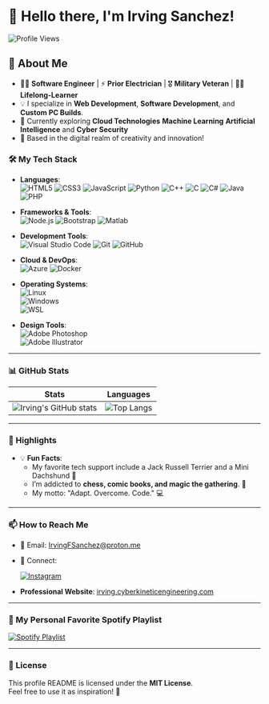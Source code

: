 # 👋 Hello there, I'm Irving Sanchez!  

![Profile Views](https://komarev.com/ghpvc/?username=IrvingFSanchez&color=brightgreen)  

## 🚀 About Me  
- 🧑‍💻 **Software Engineer** | ⚡️ **Prior Electrician** | 🎖️ **Military Veteran** | 🧘🏾 **Lifelong-Learner** 
- 💡 I specialize in **Web Development**, **Software Development**, and **Custom PC Builds**.  
- 🌱 Currently exploring **Cloud Technologies** **Machine Learning** **Artificial Intelligence** and **Cyber Security**
- 📍 Based in the digital realm of creativity and innovation!  

### 🛠️ My Tech Stack  

- **Languages**:  
  ![HTML5](https://img.shields.io/badge/HTML5-E34F26?style=for-the-badge&logo=html5&logoColor=white)
  ![CSS3](https://img.shields.io/badge/CSS3-1572B6?style=for-the-badge&logo=css3&logoColor=white)
  ![JavaScript](https://img.shields.io/badge/JavaScript-F7DF1E?style=for-the-badge&logo=javascript&logoColor=black)
  ![Python](https://img.shields.io/badge/Python-3776AB?style=for-the-badge&logo=python&logoColor=white)
  ![C++](https://img.shields.io/badge/C++-00599C?style=for-the-badge&logo=cplusplus&logoColor=white)
  ![C](https://img.shields.io/badge/C-00599C?style=for-the-badge&logo=c&logoColor=white)
  ![C#](https://img.shields.io/badge/C%23-239120?style=for-the-badge&logo=csharp&logoColor=white)
  ![Java](https://img.shields.io/badge/Java-007396?style=for-the-badge&logo=java&logoColor=white)
  ![PHP](https://img.shields.io/badge/PHP-777BB4?style=for-the-badge&logo=php&logoColor=white)  

- **Frameworks & Tools**:  
  ![Node.js](https://img.shields.io/badge/Node.js-339933?style=for-the-badge&logo=nodedotjs&logoColor=white)
  ![Bootstrap](https://img.shields.io/badge/Bootstrap-563D7C?style=for-the-badge&logo=bootstrap&logoColor=white)
  ![Matlab](https://img.shields.io/badge/Matlab-0076A8?style=for-the-badge&logo=mathworks&logoColor=white)  

- **Development Tools**:  
  ![Visual Studio Code](https://img.shields.io/badge/VS_Code-0078D4?style=for-the-badge&logo=visualstudiocode&logoColor=white)
  ![Git](https://img.shields.io/badge/Git-F05032?style=for-the-badge&logo=git&logoColor=white)
  ![GitHub](https://img.shields.io/badge/GitHub-181717?style=for-the-badge&logo=github&logoColor=white)  

- **Cloud & DevOps**:  
  ![Azure](https://img.shields.io/badge/Microsoft_Azure-0078D4?style=for-the-badge&logo=microsoftazure&logoColor=white)
  ![Docker](https://img.shields.io/badge/Docker-2496ED?style=for-the-badge&logo=docker&logoColor=white)  

- **Operating Systems**:  
  ![Linux](https://img.shields.io/badge/Linux-FCC624?style=for-the-badge&logo=linux&logoColor=black)  
  ![Windows](https://img.shields.io/badge/Windows-0078D6?style=for-the-badge&logo=windows&logoColor=white)  
  ![WSL](https://img.shields.io/badge/WSL-0078D4?style=for-the-badge&logo=linux&logoColor=white)  

- **Design Tools**:  
  ![Adobe Photoshop](https://img.shields.io/badge/Adobe%20Photoshop-31A8FF?style=for-the-badge&logo=adobephotoshop&logoColor=white)  
  ![Adobe Illustrator](https://img.shields.io/badge/Adobe%20Illustrator-FF9A00?style=for-the-badge&logo=adobeillustrator&logoColor=white)  

---

### 📊 GitHub Stats  

| Stats | Languages |
|-------|-----------|
| ![Irving's GitHub stats](https://github-readme-stats.vercel.app/api?username=IrvingFSanchez&show_icons=true&theme=radical) | ![Top Langs](https://github-readme-stats.vercel.app/api/top-langs/?username=IrvingFSanchez&layout=compact&theme=radical) |

---

### 🌟 Highlights  

- 💡 **Fun Facts**:
  - My favorite tech support include a Jack Russell Terrier and a Mini Dachshund 🐶  
  - I’m addicted to **chess, comic books, and magic the gathering**.  🧠
  - My motto: "Adapt. Overcome. Code." 💻  

---

### 📫 How to Reach Me  

- 📧 Email: [IrvingFSanchez@proton.me](mailto:IrvingFSanchez@proton.me)  
- 💬 Connect:

  [![Instagram](https://img.shields.io/badge/Instagram-E4405F?style=for-the-badge&logo=instagram&logoColor=white)](https://www.instagram.com/i.am.groot.48/)

- **Professional Website**: [irving.cyberkineticengineering.com](https://irving.cyberkineticengineering.com/)
  
---

### 🎵 My Personal Favorite Spotify Playlist  

[![Spotify Playlist](https://img.shields.io/badge/Spotify%20Playlist-1DB954?style=for-the-badge&logo=spotify&logoColor=white)](https://open.spotify.com/playlist/6UDDMy8ihGnZSKpF33wQYk?si=068c9930364f4b88)  

---

### 📝 License  
This profile README is licensed under the **MIT License**.  
Feel free to use it as inspiration! 🚀  
